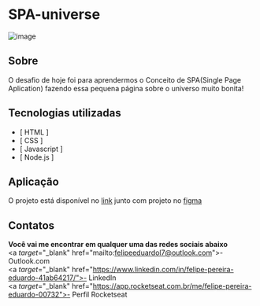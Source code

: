 # SPA-universe

![image](https://user-images.githubusercontent.com/103855358/176046341-3bdcfa00-e319-4590-a1c6-f203e4f24df2.png)


## Sobre

<p>O desafio de hoje foi para aprendermos o Conceito de SPA(Single Page Aplication) fazendo essa pequena página sobre o universo muito bonita!</p>

## Tecnologias utilizadas

- [ HTML ]
- [ CSS ]
- [ Javascript ]
- [ Node.js ]

## Aplicação

<p>O projeto está disponível no <a href="">link</a> junto com projeto no <a href="https://www.figma.com/file/EaVyHa0dsxWIkb97ATchNL/%5BDesafios-Explorer%5D-SPA-Universe-(Copy)?node-id=2%3A2">figma</a></p>

## Contatos

<p>

<strong>Você vai me encontrar em qualquer uma das redes sociais abaixo</strong> </br>
<a *target*="_blank" href="mailto:felipeeduardol7@outlook.com">- Outlook.com</a> </br>
<a *target*="_blank" href="https://www.linkedin.com/in/felipe-pereira-eduardo-41ab64217/">- LinkedIn</a> </br>
<a *target*="_blank" href="https://app.rocketseat.com.br/me/felipe-pereira-eduardo-00732">- Perfil Rocketseat</a>

</p>

